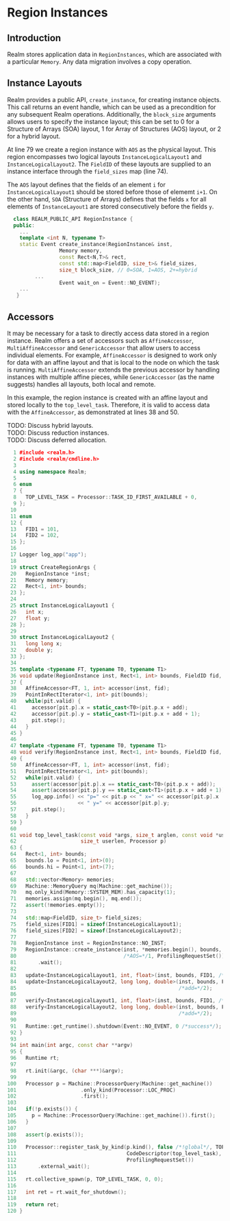 # Region Instances
## Introduction
Realm stores application data in `RegionInstances`, which are associated
with a particular `Memory`. Any data migration involves a copy
operation.

## Instance Layouts
Realm provides a public API, `create_instance`, for creating instance
objects. This call returns an event handle, which can be used as a
precondition for any subsequent Realm operations. Additionally, the
`block_size` arguments allows users to specify the instance layout;
this can be set to 0 for a Structure of Arrays (SOA) layout, 1 for
Array of Structures (AOS) layout, or 2 for a hybrid layout.

At line 79 we create a region instance with `AOS` as the physical
layout. This region encompasses two logical layouts `InstanceLogicalLayout1`
and `InstanceLogicalLayout2`. The `FieldID` of these layouts are supplied
to an instance interface through the `field_sizes` map (line 74).

The `AOS` layout defines that the fields of an element `i` for
`InstanceLogicalLayout1` should be stored before those of elememt
`i+1`. On the other hand, `SOA` (Structure of Arrays) defines that the
fields `x` for all elements of `InstanceLayout1` are stored
consecutively before the fields `y`.

```c++
  class REALM_PUBLIC_API RegionInstance {
  public:
    ...
    template <int N, typename T>
    static Event create_instance(RegionInstance& inst,
				 Memory memory,
				 const Rect<N,T>& rect,
				 const std::map<FieldID, size_t>& field_sizes,
				 size_t block_size, // 0=SOA, 1=AOS, 2+=hybrid
         ...
				 Event wait_on = Event::NO_EVENT);
    ...
   }
```

## Accessors
It may be necessary for a task to directly access data stored in a
region instance. Realm offers a set of accessors such as
`AffineAccessor`, `MultiAffineAccessor` and `GenericAccessor` that
allow users to access individual elements. For example, `AffineAccessor` 
is designed to work only for data with an affine layout and that is
local to the node on which the task is running. `MultiAffineAccessor`
extends the previous accessor by handling instances with multiple
affine pieces, while `GenericAccessor` (as the name suggests) handles
all layouts, both local and remote.

In this example, the region instance is created with an affine layout and
stored locally to the `top_level_task`. Therefore, it is valid to
access data with the `AffineAccessor`, as demonstrated at lines 38
and 50.

TODO: Discuss hybrid layouts. \
TODO: Discuss reduction instances. \
TODO: Discuss deferred allocation.


```c++
  1 #include <realm.h>
  2 #include <realm/cmdline.h>
  3 
  4 using namespace Realm;
  5 
  6 enum
  7 {
  8   TOP_LEVEL_TASK = Processor::TASK_ID_FIRST_AVAILABLE + 0,
  9 };
 10 
 11 enum
 12 {
 13   FID1 = 101,
 14   FID2 = 102,
 15 };
 16 
 17 Logger log_app("app");
 18 
 19 struct CreateRegionArgs {
 20   RegionInstance *inst;
 21   Memory memory;
 22   Rect<1, int> bounds;
 23 };
 24 
 25 struct InstanceLogicalLayout1 {
 26   int x;
 27   float y;
 28 };
 29 
 30 struct InstanceLogicalLayout2 {
 31   long long x;
 32   double y;
 33 };
 34 
 35 template <typename FT, typename T0, typename T1>
 36 void update(RegionInstance inst, Rect<1, int> bounds, FieldID fid, int add)
 37 {
 38   AffineAccessor<FT, 1, int> accessor(inst, fid);
 39   PointInRectIterator<1, int> pit(bounds);
 40   while(pit.valid) {
 41     accessor[pit.p].x = static_cast<T0>(pit.p.x + add);
 42     accessor[pit.p].y = static_cast<T1>(pit.p.x + add + 1);
 43     pit.step();
 44   }
 45 }
 46 
 47 template <typename FT, typename T0, typename T1>
 48 void verify(RegionInstance inst, Rect<1, int> bounds, FieldID fid, int add)
 49 {
 50   AffineAccessor<FT, 1, int> accessor(inst, fid);
 51   PointInRectIterator<1, int> pit(bounds);
 52   while(pit.valid) {
 53     assert(accessor[pit.p].x == static_cast<T0>(pit.p.x + add));
 54     assert(accessor[pit.p].y == static_cast<T1>(pit.p.x + add + 1));
 55     log_app.info() << "p=" << pit.p << " x=" << accessor[pit.p].x
 56                    << " y=" << accessor[pit.p].y;
 57     pit.step();
 58   }
 59 }
 60 
 61 void top_level_task(const void *args, size_t arglen, const void *userdata,
 62                     size_t userlen, Processor p)
 63 {
 64   Rect<1, int> bounds;
 65   bounds.lo = Point<1, int>(0);
 66   bounds.hi = Point<1, int>(7);
 67 
 68   std::vector<Memory> memories;
 69   Machine::MemoryQuery mq(Machine::get_machine());
 70   mq.only_kind(Memory::SYSTEM_MEM).has_capacity(1);
 71   memories.assign(mq.begin(), mq.end());
 72   assert(!memories.empty());
 73 
 74   std::map<FieldID, size_t> field_sizes;
 75   field_sizes[FID1] = sizeof(InstanceLogicalLayout1);
 76   field_sizes[FID2] = sizeof(InstanceLogicalLayout2);
 77 
 78   RegionInstance inst = RegionInstance::NO_INST;
 79   RegionInstance::create_instance(inst, *memories.begin(), bounds, field_sizes,
 80                                   /*AOS=*/1, ProfilingRequestSet())
 81       .wait();
 82 
 83   update<InstanceLogicalLayout1, int, float>(inst, bounds, FID1, /*add=*/1);
 84   update<InstanceLogicalLayout2, long long, double>(inst, bounds, FID2,
 85                                                     /*add=*/2);
 86 
 87   verify<InstanceLogicalLayout1, int, float>(inst, bounds, FID1, /*add=*/1);
 88   verify<InstanceLogicalLayout2, long long, double>(inst, bounds, FID2,
 89                                                     /*add=*/2);
 90 
 91   Runtime::get_runtime().shutdown(Event::NO_EVENT, 0 /*success*/);
 92 }
 93 
 94 int main(int argc, const char **argv)
 95 {
 96   Runtime rt;
 97 
 98   rt.init(&argc, (char ***)&argv);
 99 
100   Processor p = Machine::ProcessorQuery(Machine::get_machine())
101                     .only_kind(Processor::LOC_PROC)
102                     .first();
103 
104   if(!p.exists()) {
105     p = Machine::ProcessorQuery(Machine::get_machine()).first();
106   }
107 
108   assert(p.exists());
109 
110   Processor::register_task_by_kind(p.kind(), false /*!global*/, TOP_LEVEL_TASK,
111                                    CodeDescriptor(top_level_task),
112                                    ProfilingRequestSet())
113       .external_wait();
114 
115   rt.collective_spawn(p, TOP_LEVEL_TASK, 0, 0);
116 
117   int ret = rt.wait_for_shutdown();
118 
119   return ret;
120 }
```
